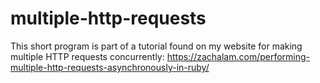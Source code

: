 # multiple-http-requests
This short program is part of a tutorial found on my website for making multiple HTTP requests concurrently:
https://zachalam.com/performing-multiple-http-requests-asynchronously-in-ruby/


